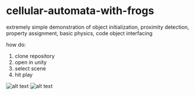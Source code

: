 # cellular-automata-with-frogs
extremely simple demonstration of object initialization, proximity detection, property assignment, basic physics, code object interfacing


how do:
1) clone repository
2) open in unity
3) select scene
4) hit play

![alt text](https://imgur.com/3g9womR)
![alt text](https://imgur.com/cjXtSa1)
